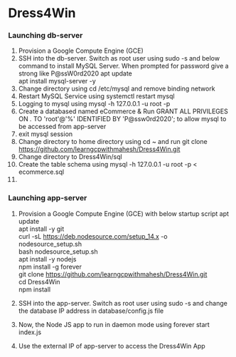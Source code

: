 # Dress4Win

### Launching db-server
1. Provision a Google Compute Engine (GCE) 
2. SSH into the db-server. Switch as root user using sudo -s and below command to install MySQL Server. When prompted for password give a strong like P@ssW0rd2020
apt update <br/>
apt install mysql-server -y <br/>
3. Change directory using cd /etc/mysql and remove binding network
4. Restart MySQL Service using systemctl restart mysql
5. Logging to mysql using mysql -h 127.0.0.1 -u root -p 
6. Create a databased named eCommerce & Run GRANT ALL PRIVILEGES ON *.* TO 'root'@'%' IDENTIFIED BY 'P@ssw0rd2020'; to allow mysql to be accessed from app-server
7. exit mysql session 
8. Change directory to home directory using cd ~ and run git clone https://github.com/learngcpwithmahesh/Dress4Win.git 
9. Change directory to Dress4Win/sql
10. Create the table schema using mysql -h 127.0.0.1 -u root -p < ecommerce.sql
11. 

### Launching app-server

1. Provision a Google Compute Engine (GCE) with below startup script
apt update <br/>
apt install -y git <br/>
curl -sL https://deb.nodesource.com/setup_14.x -o nodesource_setup.sh <br/>
bash nodesource_setup.sh <br/>
apt install -y nodejs <br/>
npm install -g forever <br/>
git clone https://github.com/learngcpwithmahesh/Dress4Win.git <br/>
cd Dress4Win <br/>
npm install <br/>

2. SSH into the app-server. Switch as root user using sudo -s and change the database IP address in database/config.js file
3. Now, the Node JS app to run in daemon mode using forever start index.js
4. Use the external IP of app-server to access the Dress4Win App
